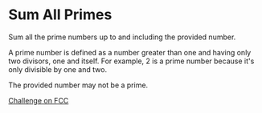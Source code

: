 # Sum All Primes 


Sum all the prime numbers up to and including the provided number.

A prime number is defined as a number greater than one and having only two divisors, one and itself. For example, 2 is a prime number because it's only divisible by one and two.

The provided number may not be a prime.



[Challenge on FCC](https://www.freecodecamp.com/challenges/sum-all-primes)

